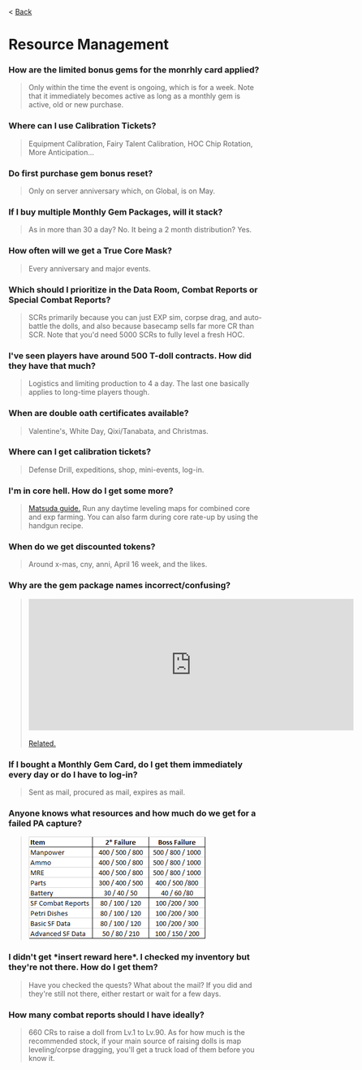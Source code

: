 < [Back](/GFL/mainpage)

# Resource Management

### How are the limited bonus gems for the monrhly card applied?

> Only within the time the event is ongoing, which is for a week. Note that it immediately becomes active as long as a monthly gem is active, old or new purchase.

### Where can I use Calibration Tickets?

> Equipment Calibration, Fairy Talent Calibration, HOC Chip Rotation, More Anticipation...

### Do first purchase gem bonus reset?

> Only on server anniversary which, on Global, is on May.

### If I buy multiple Monthly Gem Packages, will it stack?

> As in more than 30 a day? No. It being a 2 month distribution? Yes.

### How often will we get a True Core Mask?

> Every anniversary and major events.

### Which should I prioritize in the Data Room, Combat Reports or Special Combat Reports?

> SCRs primarily because you can just EXP sim, corpse drag, and auto-battle the dolls, and also because basecamp sells far more CR than SCR. Note that you'd need 5000 SCRs to fully level a fresh HOC.

### I've seen players have around 500 T-doll contracts. How did they have that much?

> Logistics and limiting production to 4 a day. The last one basically applies to long-time players though.

### When are double oath certificates available?

> Valentine's, White Day, Qixi/Tanabata, and Christmas.

### Where can I get calibration tickets?

> Defense Drill, expeditions, shop, mini-events, log-in.

### I'm in core hell. How do I get some more?

> [Matsuda guide.](https://gfl.matsuda.tips/post/its_still_not_enough_fuck) Run any daytime leveling maps for combined core and exp farming. You can also farm during core rate-up by using the handgun recipe.

### When do we get discounted tokens?

> Around x-mas, cny, anni, April 16 week, and the likes.

### Why are the gem package names incorrect/confusing?

> <iframe id="reddit-embed" src="https://www.redditmedia.com/r/girlsfrontline/comments/q1rscp/weekly_commanders_lounge_october_05_2021/hg41790/?depth=1&amp;showmore=false&amp;embed=true&amp;showmedia=false&amp;theme=dark" sandbox="allow-scripts allow-same-origin allow-popups" style="border: none;" height="259" width="640" scrolling="no"></iframe>
>
> [Related.](https://old.reddit.com/r/girlsfrontline/comments/mzjdl5/weekly_commanders_lounge_april_27_2021/gwrie7y/)

### If I bought a Monthly Gem Card, do I get them immediately every day or do I have to log-in?

> Sent as mail, procured as mail, expires as mail.

### Anyone knows what resources and how much do we get for a failed PA capture?

> ![](/GFL/assets/images/CaptureFail.png "Slashes are because probability")

### I didn't get \*insert reward here*. I checked my inventory but they're not there. How do I get them?

> Have you checked the quests? What about the mail? If you did and they're still not there, either restart or wait for a few days.

### How many combat reports should I have ideally?

> 660 CRs to raise a doll from Lv.1 to Lv.90. As for how much is the recommended stock, if your main source of raising dolls is map leveling/corpse dragging, you'll get a truck load of them before you know it.